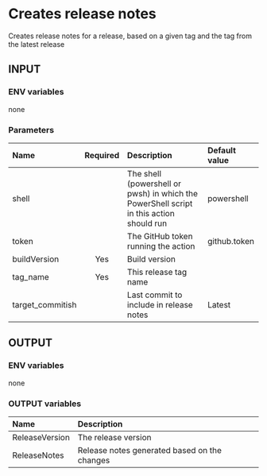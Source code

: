 # Creates release notes

Creates release notes for a release, based on a given tag and the tag from the latest release

## INPUT

### ENV variables

none

### Parameters

| Name | Required | Description | Default value |
| :-- | :-: | :-- | :-- |
| shell | | The shell (powershell or pwsh) in which the PowerShell script in this action should run | powershell |
| token | | The GitHub token running the action | github.token |
| buildVersion | Yes | Build version | |
| tag_name | Yes | This release tag name | |
| target_commitish | | Last commit to include in release notes | Latest |

## OUTPUT

### ENV variables

none

### OUTPUT variables

| Name | Description |
| :-- | :-- |
| ReleaseVersion | The release version |
| ReleaseNotes | Release notes generated based on the changes |
